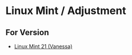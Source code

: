
# Linux Mint / Adjustment

## For Version

* [Linux Mint 21 (Vanessa)](https://samwhelp.github.io/note-about-linuxmint/)


